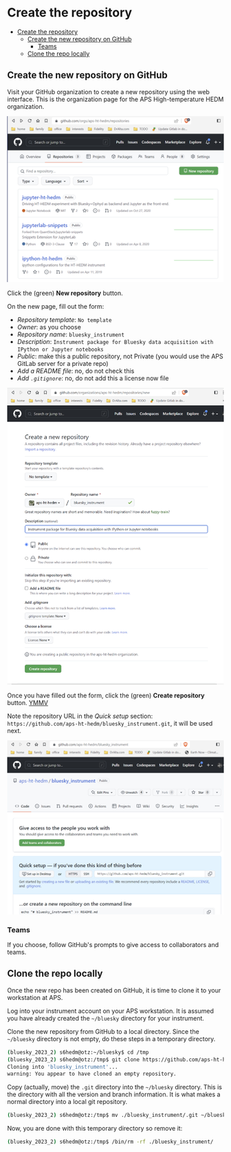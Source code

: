 # Create the repository

- [Create the repository](#create-the-repository)
  - [Create the new repository on GitHub](#create-the-new-repository-on-github)
    - [Teams](#teams)
  - [Clone the repo locally](#clone-the-repo-locally)

## Create the new repository on GitHub

Visit your GitHub organization to create a new repository using the web
interface.  This is the organization page for the APS High-temperature
HEDM organization.

![Organization](./organization.png)

Click the (green) **New repository** button.

On the new page, fill out the form:

* *Repository template*: `No template`
* *Owner*: as you choose
* *Repository name*: `bluesky_instrument`
* *Description*: `Instrument package for Bluesky data acquisition with IPython or Jupyter notebooks`
* *Public*: make this a public repository, not Private (you would use the APS GitLab server for a private repo)
* *Add a README file*: no, do not check this
* *Add `.gitignore`*: no, do not add this a license now file

![new repository form](./new-repo.png)

Once you have filled out the form,
click the (green) **Create repository** button. [YMMV](https://www.howtogeek.com/693183/)

Note the repository URL in the *Quick setup* section:
`https://github.com/aps-ht-hedm/bluesky_instrument.git`, it will be used
next.

![repository created](./repo-created.png)

### Teams

If you choose, follow GitHub's prompts to give access to collaborators
and teams.

## Clone the repo locally

Once the new repo has been created on GitHub, it is time to clone it to
your workstation at APS.

Log into your instrument account on your APS workstation.  It is assumed
you have already created the `~/bluesky` directory for your instrument.

Clone the new repository from GitHub to a local directory.  Since the
`~/bluesky` directory is not empty, do these steps in a temporary
directory.

```bash
(bluesky_2023_2) s6hedm@otz:~/bluesky$ cd /tmp
(bluesky_2023_2) s6hedm@otz:/tmp$ git clone https://github.com/aps-ht-hedm/bluesky_instrument.git
Cloning into 'bluesky_instrument'...
warning: You appear to have cloned an empty repository.
```

Copy (actually, move) the `.git` directory into the `~/bluesky`
directory.  This is the directory with all the version and branch
information.  It is what makes a normal directory into a local git
repository.

```bash
(bluesky_2023_2) s6hedm@otz:/tmp$ mv ./bluesky_instrument/.git ~/bluesky/
```

Now, you are done with this temporary
directory so remove it:

```bash
(bluesky_2023_2) s6hedm@otz:/tmp$ /bin/rm -rf ./bluesky_instrument/
```
